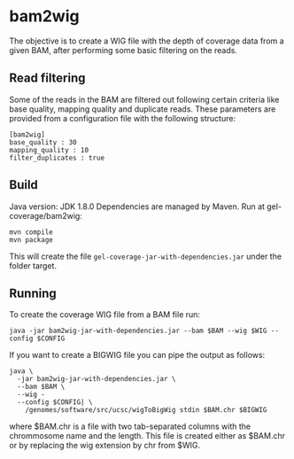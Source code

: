 
# bam2wig

The objective is to create a WIG file with the depth of coverage data from a given BAM, after performing some basic
filtering on the reads.

## Read filtering

Some of the reads in the BAM are filtered out following certain criteria like base quality, mapping quality and
duplicate reads.
These parameters are provided from a configuration file with the following structure:
```
[bam2wig]
base_quality : 30
mapping_quality : 10
filter_duplicates : true
```

## Build

Java version: JDK 1.8.0
Dependencies are managed by Maven.
Run at gel-coverage/bam2wig:
```
mvn compile
mvn package
```

This will create the file `gel-coverage-jar-with-dependencies.jar` under the folder target.

## Running

To create the coverage WIG file from a BAM file run:
```
java -jar bam2wig-jar-with-dependencies.jar --bam $BAM --wig $WIG --config $CONFIG
```

If you want to create a BIGWIG file you can pipe the output as follows:
```
java \
  -jar bam2wig-jar-with-dependencies.jar \
  --bam $BAM \
  --wig -
  --config $CONFIG| \
    /genomes/software/src/ucsc/wigToBigWig stdin $BAM.chr $BIGWIG
```

where $BAM.chr is a file with two tab-separated columns with the chrommosome name and the length. This file is created
either as $BAM.chr or by replacing the wig extension by chr from $WIG.


